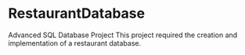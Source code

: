 # RestaurantDatabase
Advanced SQL Database Project
This project required the creation and implementation of a restaurant database.
